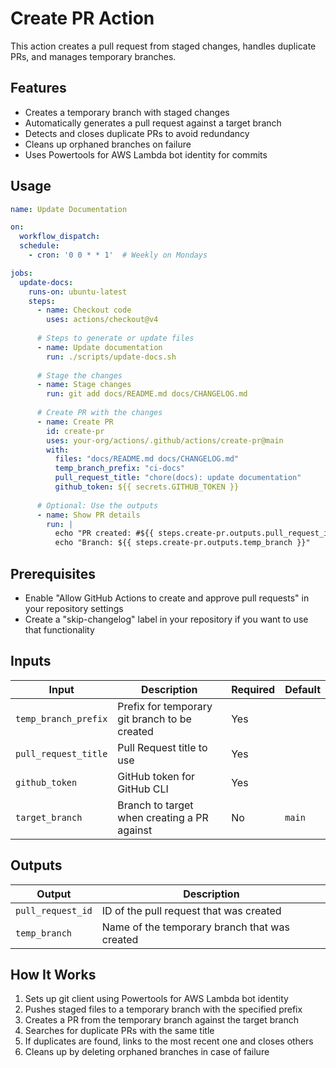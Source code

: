 # Create PR Action

This action creates a pull request from staged changes, handles duplicate PRs, and manages temporary branches.

## Features

- Creates a temporary branch with staged changes
- Automatically generates a pull request against a target branch
- Detects and closes duplicate PRs to avoid redundancy
- Cleans up orphaned branches on failure
- Uses Powertools for AWS Lambda bot identity for commits

## Usage

```yaml
name: Update Documentation

on:
  workflow_dispatch:
  schedule:
    - cron: '0 0 * * 1'  # Weekly on Mondays

jobs:
  update-docs:
    runs-on: ubuntu-latest
    steps:
      - name: Checkout code
        uses: actions/checkout@v4
        
      # Steps to generate or update files
      - name: Update documentation
        run: ./scripts/update-docs.sh
        
      # Stage the changes
      - name: Stage changes
        run: git add docs/README.md docs/CHANGELOG.md
        
      # Create PR with the changes
      - name: Create PR
        id: create-pr
        uses: your-org/actions/.github/actions/create-pr@main
        with:
          files: "docs/README.md docs/CHANGELOG.md"
          temp_branch_prefix: "ci-docs"
          pull_request_title: "chore(docs): update documentation"
          github_token: ${{ secrets.GITHUB_TOKEN }}
          
      # Optional: Use the outputs
      - name: Show PR details
        run: |
          echo "PR created: #${{ steps.create-pr.outputs.pull_request_id }}"
          echo "Branch: ${{ steps.create-pr.outputs.temp_branch }}"
```

## Prerequisites

- Enable "Allow GitHub Actions to create and approve pull requests" in your repository settings
- Create a "skip-changelog" label in your repository if you want to use that functionality

## Inputs

| Input                | Description                                   | Required | Default |
| -------------------- | --------------------------------------------- | -------- | ------- |
| `temp_branch_prefix` | Prefix for temporary git branch to be created | Yes      |         |
| `pull_request_title` | Pull Request title to use                     | Yes      |         |
| `github_token`       | GitHub token for GitHub CLI                   | Yes      |         |
| `target_branch`      | Branch to target when creating a PR against   | No       | `main`  |

## Outputs

| Output            | Description                                   |
| ----------------- | --------------------------------------------- |
| `pull_request_id` | ID of the pull request that was created       |
| `temp_branch`     | Name of the temporary branch that was created |

## How It Works

1. Sets up git client using Powertools for AWS Lambda bot identity
2. Pushes staged files to a temporary branch with the specified prefix
3. Creates a PR from the temporary branch against the target branch
4. Searches for duplicate PRs with the same title
5. If duplicates are found, links to the most recent one and closes others
6. Cleans up by deleting orphaned branches in case of failure
